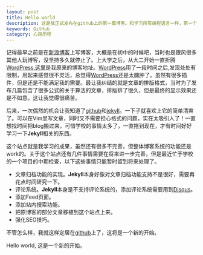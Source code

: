 ```yaml
---
layout: post
title: Hello world
description: 这是我正式发布在github上的第一篇博客。和学习所有编程语言一样，第一个实例总是Hello World!
keywords: GitHub
category: 心路历程
---
```


记得最早之前是在[新浪博客](http://blog.sina.com.cn/ "新浪博客")上写博客，大概是在初中的时候吧，当时也是跟风很多其他人玩博客，没坚持多久就停止了。上大学之后，从大二开始一直折腾[WordPress](http://wordpress.org/ "WordPress"),[这里](http://flyaway-blog.com "flyaway")是我原来的博客地址。[WordPress](http://wordpress.org/ "WordPress")用了一段时间之后,发现处处有限制，用起来感觉很不灵活，总觉得[WordPress](http://wordpress.org/ "WordPress")还是太臃肿了。虽然有很多插件，但是还是不能满足我的需要。最让我纠结的就是文章的排版格式，当时为了发布几篇包含了很多公式的关于算法的文章，排版排了很久，但是最终的显示效果还是不如意。这让我觉得很痛苦。

后来，一次偶然的机会让我知道了[github](https://github.com/ "github")和[jekyll](http://jekyllrb.com/ "Jekyll")。一下子就喜欢上它的简单清爽了。可以在Vim里写文章，同时又不需要担心格式的问题，实在太吸引人了！一直想找时间把blog搬过来，可惜学校的事情太多了，一直拖到现在，才有时间好好学习一下**Jekyll**相关的东西。

这个站点就是我学习的成果，虽然还有很多不完善，但整体博客系统的功能还是work的。关于这个站点还有几件事情需要在将来进一步完善，但是最近忙于学校的一个项目的中期检查，以下这些事情只能暂时留到将来处理了。

- 文章归档功能的实现。**Jekyll**本身好像对文章归档功能支持不是很好，需要再花点时间研究一下。
- 评论系统。**Jekyll**本身是不支持评论系统的，添加评论系统需要用到[Disqus](http://disqus.com/ "Disqus")。
- 添加Feed页面。
- 添加站内搜索功能。
- 把原博客的部分文章移植到这个站点上来。
- 强化SEO技巧。

不管怎么样，我就这样定居在[github](https://github.com/ "github")上了，这将是一个新的开始。

Hello world, 这是一个新的开始。



